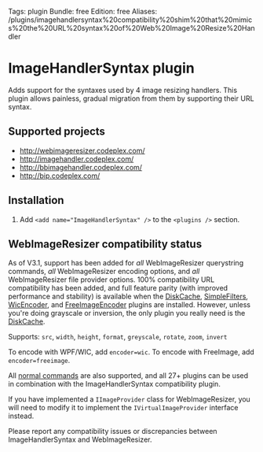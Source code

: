 Tags: plugin
Bundle: free
Edition: free
Aliases: /plugins/imagehandlersyntax%20compatibility%20shim%20that%20mimics%20the%20URL%20syntax%20of%20Web%20Image%20Resize%20Handler


# ImageHandlerSyntax plugin

Adds support for the syntaxes used by 4 image resizing handlers. This plugin allows painless, gradual migration from them by supporting their URL syntax.

## Supported projects

* http://webimageresizer.codeplex.com/
* http://imagehandler.codeplex.com/
* http://bbimagehandler.codeplex.com/
* http://bip.codeplex.com/


## Installation

1. Add `<add name="ImageHandlerSyntax" />` to the `<plugins />` section.



## WebImageResizer compatibility status

As of V3.1, support has been added for *all* WebImageResizer querystring commands, *all* WebImageResizer encoding options, and *all* WebImageResizer file provider options. 100% compatibility URL compatibility has been added, and full feature parity (with improved performance and stability) is available when the [DiskCache](/plugins/diskcache), [SimpleFilters](/plugins/simplefilters), [WicEncoder](/plugins/wic), and [FreeImageEncoder](/plugins/freeimage) plugins are installed. However, unless you're doing grayscale or inversion, the only plugin you really need is the [DiskCache](/plugins/diskcache).

Supports: `src`, `width`, `height`, `format`, `greyscale`, `rotate`, `zoom`, `invert`

To encode with WPF/WIC, add `encoder=wic`. To encode with FreeImage, add `encoder=freeimage`. 

All [normal commands](/docs/reference) are also supported, and all 27+ plugins can be used in combination with the ImageHandlerSyntax compatibility plugin.

If you have implemented a `IImageProvider` class for WebImageResizer, you will need to modify it to implement the `IVirtualImageProvider` interface instead.

Please report any compatibility issues or discrepancies between ImageHandlerSyntax and WebImageResizer. 